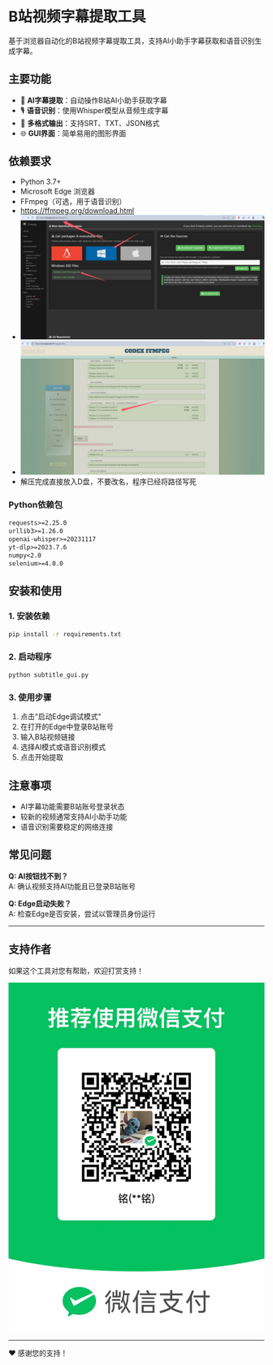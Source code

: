 # B站视频字幕提取工具

基于浏览器自动化的B站视频字幕提取工具，支持AI小助手字幕获取和语音识别生成字幕。

## 主要功能

- 🤖 **AI字幕提取**：自动操作B站AI小助手获取字幕
- 🎙️ **语音识别**：使用Whisper模型从音频生成字幕
- 📝 **多格式输出**：支持SRT、TXT、JSON格式
- 🌐 **GUI界面**：简单易用的图形界面

## 依赖要求

- Python 3.7+
- Microsoft Edge 浏览器
- FFmpeg（可选，用于语音识别）
- https://ffmpeg.org/download.html
- ![Alt text](image.png)
- ![Alt text](image-1.png)
- 解压完成直接放入D盘，不要改名，程序已经将路径写死

### Python依赖包

```
requests>=2.25.0
urllib3>=1.26.0
openai-whisper>=20231117
yt-dlp>=2023.7.6
numpy<2.0
selenium>=4.0.0
```

## 安装和使用

### 1. 安装依赖
```bash
pip install -r requirements.txt
```

### 2. 启动程序
```bash
python subtitle_gui.py
```

### 3. 使用步骤
1. 点击"启动Edge调试模式"
2. 在打开的Edge中登录B站账号
3. 输入B站视频链接
4. 选择AI模式或语音识别模式
5. 点击开始提取

## 注意事项

- AI字幕功能需要B站账号登录状态
- 较新的视频通常支持AI小助手功能
- 语音识别需要稳定的网络连接

## 常见问题

**Q: AI按钮找不到？**  
A: 确认视频支持AI功能且已登录B站账号

**Q: Edge启动失败？**  
A: 检查Edge是否安装，尝试以管理员身份运行

---

## 支持作者

如果这个工具对您有帮助，欢迎打赏支持！

![Alt text](image-2.jpg)




---

❤️ 感谢您的支持！
